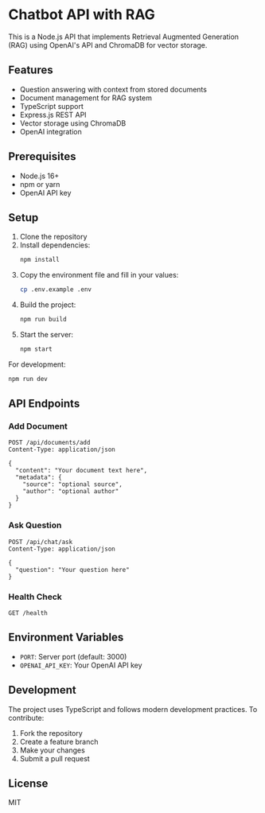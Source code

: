 # Chatbot API with RAG

This is a Node.js API that implements Retrieval Augmented Generation (RAG) using OpenAI's API and ChromaDB for vector storage.

## Features

- Question answering with context from stored documents
- Document management for RAG system
- TypeScript support
- Express.js REST API
- Vector storage using ChromaDB
- OpenAI integration

## Prerequisites

- Node.js 16+
- npm or yarn
- OpenAI API key

## Setup

1. Clone the repository
2. Install dependencies:
   ```bash
   npm install
   ```
3. Copy the environment file and fill in your values:
   ```bash
   cp .env.example .env
   ```
4. Build the project:
   ```bash
   npm run build
   ```
5. Start the server:
   ```bash
   npm start
   ```

For development:

```bash
npm run dev
```

## API Endpoints

### Add Document

```http
POST /api/documents/add
Content-Type: application/json

{
  "content": "Your document text here",
  "metadata": {
    "source": "optional source",
    "author": "optional author"
  }
}
```

### Ask Question

```http
POST /api/chat/ask
Content-Type: application/json

{
  "question": "Your question here"
}
```

### Health Check

```http
GET /health
```

## Environment Variables

- `PORT`: Server port (default: 3000)
- `OPENAI_API_KEY`: Your OpenAI API key

## Development

The project uses TypeScript and follows modern development practices. To contribute:

1. Fork the repository
2. Create a feature branch
3. Make your changes
4. Submit a pull request

## License

MIT
